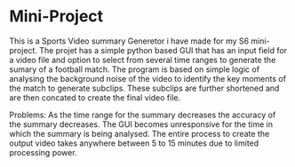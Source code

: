 # Mini-Project
This is a Sports Video summary Generetor i have made for my S6 mini-project.
The projet has a simple python based GUI that has an input field for a video file and option to select from several time ranges to generate the sumary of a football match.
The program is based on simple logic of analysing the background noise of the video to identify the key moments of the match to generate subclips. These subclips are further shortened and are then concated to create the final video file.

Problems:
As the time range for the summary decreases the accuracy of the summary decreases.
The GUI becomes unresponsive for the time in which the summary is being analysed.
The entire process to create the output video takes anywhere between 5 to 15 minutes due to limited processing power.
